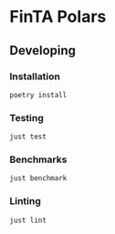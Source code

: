 # FinTA Polars


## Developing

### Installation
`poetry install`

### Testing
`just test`

### Benchmarks
`just benchmark`

### Linting
`just lint`